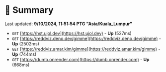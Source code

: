 # 📖 Summary
Last updated: **9/10/2024, 11:51:54 PTG "Asia/Kuala_Lumpur"**

- `GET` [https://hst.ujol.dev](https://hst.ujol.dev) - **Up** (527ms)
- `GET` [https://reddviz.deno.dev/gimme](https://reddviz.deno.dev/gimme) - **Up** (2502ms)
- `GET` [https://reddviz.amar.kim/gimme](https://reddviz.amar.kim/gimme) - **Up** (744ms)
- `GET` [https://dumb.onrender.com](https://dumb.onrender.com) - **Up** (668ms)
